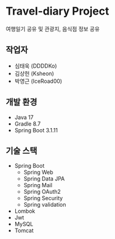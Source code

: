 # Travel-diary Project
여행일기 공유 및 관광지, 음식점 정보 공유

## 작업자
- 심태욱 (DDDDKo)
- 김상헌 (Ksheon)
- 박영근 (IceRoad00)

## 개발 환경
- Java 17
- Gradle 8.7
- Spring Boot 3.1.11

## 기술 스택
- Spring Boot
    - Spring Web
    - Spring Data JPA
    - Spring Mail
    - Spring OAuth2
    - Spring Security
    - Spring validation
- Lombok
- Jwt
- MySQL
- Tomcat
